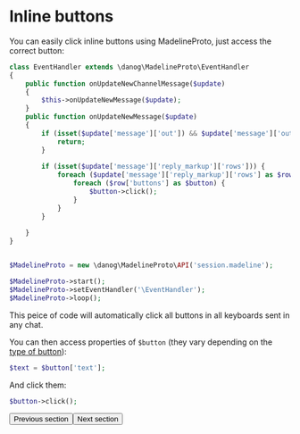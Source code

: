 # Inline buttons

You can easily click inline buttons using MadelineProto, just access the correct button:

```php
class EventHandler extends \danog\MadelineProto\EventHandler
{
    public function onUpdateNewChannelMessage($update)
    {
        $this->onUpdateNewMessage($update);
    }
    public function onUpdateNewMessage($update)
    {
        if (isset($update['message']['out']) && $update['message']['out']) {
            return;
        }
        
        if (isset($update['message']['reply_markup']['rows'])) {
            foreach ($update['message']['reply_markup']['rows'] as $row) {
                foreach ($row['buttons'] as $button) {
                    $button->click();
                }
            }
        }
        
    }
}


$MadelineProto = new \danog\MadelineProto\API('session.madeline');

$MadelineProto->start();
$MadelineProto->setEventHandler('\EventHandler');
$MadelineProto->loop();
```

This peice of code will automatically click all buttons in all keyboards sent in any chat.

You can then access properties of `$button` (they vary depending on the [type of button](https://docs.madelineproto.xyz/API_docs/types/KeyboardButton.html)):

```php
$text = $button['text'];
```

And click them:

```php
$button->click();
```

<amp-form method="GET" target="_top" action="https://docs.madelineproto.xyz/docs/DIALOGS.html"><input type="submit" value="Previous section" /></form><amp-form action="https://docs.madelineproto.xyz/docs/CALLS.html" method="GET" target="_top"><input type="submit" value="Next section" /></form>